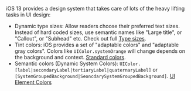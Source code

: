 iOS 13 provides a design system that takes care of lots of the heavy lifting tasks in UI design:

- Dynamic type sizes: Allow readers choose their preferred text sizes. Instead of hard coded sizes, use semantic names like "Large title", or "Callout", or "Subhead" etc. Check out full [Type sizes](https://developer.apple.com/design/human-interface-guidelines/ios/visual-design/typography/).
- Tint colors: iOS provides a set of "adaptable colors" and "adaptable gray colors". Colors like `UIColor.systemOrange` will change depends on the background and context. [Standard colors](https://developer.apple.com/documentation/uikit/uicolor/standard_colors).
- Semantic colors (Dynamic System Colors): `UIColor.[label|secondaryLabel|tertiaryLabel|quaternaryLabel]` or `[SystemGroupedBackground|SeoncdarySystemGroupedBackground]`. [UI Element Colors](https://developer.apple.com/documentation/uikit/uicolor/ui_element_colors)

